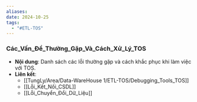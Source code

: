 ```yaml
---
aliases: 
date: 2024-10-25
tags:
  - "#ETL-TOS"
---
```

###  Các_Vấn_Đề_Thường_Gặp_Và_Cách_Xử_Lý_TOS
   - **Nội dung**: Danh sách các lỗi thường gặp và cách khắc phục khi làm việc với TOS.
   - **Liên kết**:
      - [[TungLy/Area/Data-WareHouse 1/ETL-TOS/Debugging_Tools_TOS]]
      - [[Lỗi_Kết_Nối_CSDL]]
      - [[Lỗi_Chuyển_Đổi_Dữ_Liệu]]